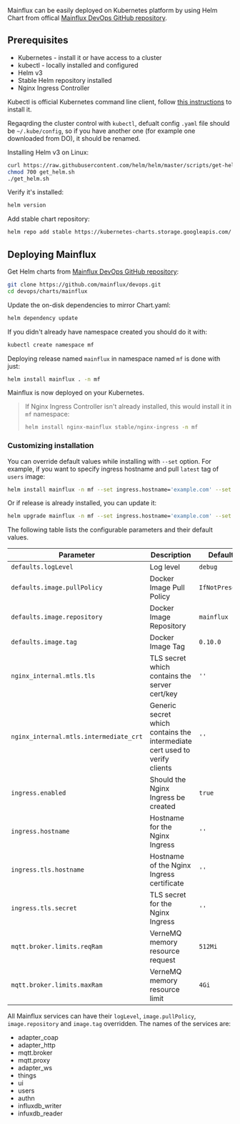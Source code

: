 Mainflux can be easily deployed on Kubernetes platform by using Helm Chart from offical [Mainflux DevOps GitHub repository](https://github.com/mainflux/devops).

## Prerequisites

- Kubernetes - install it or have access to a cluster
- kubectl - locally installed and configured
- Helm v3
- Stable Helm repository installed
- Nginx Ingress Controller

Kubectl is official Kubernetes command line client, follow [this instructions](https://kubernetes.io/docs/tasks/tools/install-kubectl/) to install it.

Regaqrding the cluster control with `kubectl`, defualt config `.yaml` file should be `~/.kube/config`, so if you have another one (for example one downloaded from DO), it should be renamed.

Installing Helm v3 on Linux:
```bash
curl https://raw.githubusercontent.com/helm/helm/master/scripts/get-helm-3 > get_helm.sh
chmod 700 get_helm.sh
./get_helm.sh
```

Verify it's installed:
```bash
helm version
```

Add stable chart repository:
```bash
helm repo add stable https://kubernetes-charts.storage.googleapis.com/
```

## Deploying Mainflux

Get Helm charts from [Mainflux DevOps GitHub repository](https://github.com/mainflux/devops):
```bash
git clone https://github.com/mainflux/devops.git
cd devops/charts/mainflux
```

Update the on-disk dependencies to mirror Chart.yaml:
```bash
helm dependency update
```

If you didn't already have namespace created you should do it with:
```bash
kubectl create namespace mf
```

Deploying release named `mainflux` in namespace named `mf` is done with just:
```bash
helm install mainflux . -n mf
```

Mainflux is now deployed on your Kubernetes.

>If Nginx Ingress Controller isn't already installed, this would install it in `mf` namespace:
>```bash
>helm install nginx-mainflux stable/nginx-ingress -n mf
>```

### Customizing installation


You can override default values while installing with `--set` option. For example, if you want to specify ingress hostname and pull `latest` tag of `users` image:
```bash
helm install mainflux -n mf --set ingress.hostname='example.com' --set users.image.tag='latest'
```

Or if release is already installed, you can update it:
```bash
helm upgrade mainflux -n mf --set ingress.hostname='example.com' --set users.image.tag='latest'
```

The following table lists the configurable parameters and their default values.

| Parameter                              | Description                                                                | Default        |
| -------------------------------------- | -------------------------------------------------------------------------- | -------------- |
| `defaults.logLevel`                    | Log level                                                                  | `debug`        |
| `defaults.image.pullPolicy`            | Docker Image Pull Policy                                                   | `IfNotPresent` |
| `defaults.image.repository`            | Docker Image Repository                                                    | `mainflux`     |
| `defaults.image.tag`                   | Docker Image Tag                                                           | `0.10.0`       |
| `nginx_internal.mtls.tls`              | TLS secret which contains the server cert/key                              | `''`           |
| `nginx_internal.mtls.intermediate_crt` | Generic secret which contains the intermediate cert used to verify clients | `''`           |
| `ingress.enabled`                      | Should the Nginx Ingress be created                                        | `true`         |
| `ingress.hostname`                     | Hostname for the Nginx Ingress                                             | `''`           |
| `ingress.tls.hostname`                 | Hostname of the Nginx Ingress certificate                                  | `''`           |
| `ingress.tls.secret`                   | TLS secret for the Nginx Ingress                                           | `''`           |
| `mqtt.broker.limits.reqRam`            | VerneMQ memory resource request                                            | `512Mi`        |
| `mqtt.broker.limits.maxRam`            | VerneMQ memory resource limit                                              | `4Gi`          |

All Mainflux services can have their `logLevel`, `image.pullPolicy`, `image.repository` and `image.tag` overridden. The names of the services are:

- adapter_coap
- adapter_http
- mqtt.broker
- mqtt.proxy
- adapter_ws
- things
- ui
- users
- authn
- influxdb_writer
- infuxdb_reader
